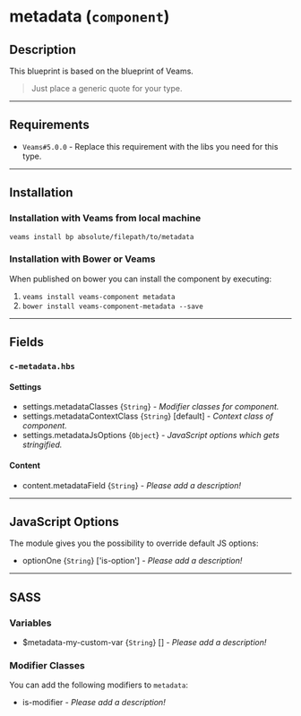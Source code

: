 # metadata (`component`)

## Description

This blueprint is based on the blueprint of Veams.

> Just place a generic quote for your type.

-----------

## Requirements
- `Veams#5.0.0` - Replace this requirement with the libs you need for this type.

-----------

## Installation

### Installation with Veams from local machine

`veams install bp absolute/filepath/to/metadata`

### Installation with Bower or Veams

When published on bower you can install the component by executing:

1. `veams install veams-component metadata`
2. `bower install veams-component-metadata --save`

-----------

## Fields

### `c-metadata.hbs`

#### Settings
- settings.metadataClasses {`String`} - _Modifier classes for component._
- settings.metadataContextClass {`String`} [default] - _Context class of component._ 
- settings.metadataJsOptions {`Object`} - _JavaScript options which gets stringified._

#### Content
- content.metadataField {`String`} - _Please add a description!_

-------------

## JavaScript Options

The module gives you the possibility to override default JS options:

- optionOne {`String`} ['is-option'] - _Please add a description!_

------------

## SASS

### Variables

- $metadata-my-custom-var {`String`} [] - _Please add a description!_

### Modifier Classes

You can add the following modifiers to `metadata`:
- is-modifier - _Please add a description!_
